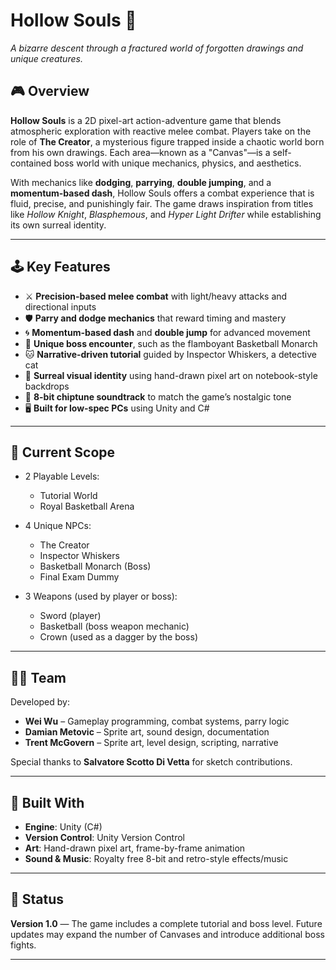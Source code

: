 # Hollow Souls 📝

*A bizarre descent through a fractured world of forgotten drawings and unique creatures.*

## 🎮 Overview

**Hollow Souls** is a 2D pixel-art action-adventure game that blends atmospheric exploration with reactive melee combat. Players take on the role of **The Creator**, a mysterious figure trapped inside a chaotic world born from his own drawings. Each area—known as a "Canvas"—is a self-contained boss world with unique mechanics, physics, and aesthetics.

With mechanics like **dodging**, **parrying**, **double jumping**, and a **momentum-based dash**, Hollow Souls offers a combat experience that is fluid, precise, and punishingly fair. The game draws inspiration from titles like *Hollow Knight*, *Blasphemous*, and *Hyper Light Drifter* while establishing its own surreal identity.

---

## 🕹️ Key Features

* ⚔️ **Precision-based melee combat** with light/heavy attacks and directional inputs
* 🛡️ **Parry and dodge mechanics** that reward timing and mastery
* 🌀 **Momentum-based dash** and **double jump** for advanced movement
* 👑 **Unique boss encounter**, such as the flamboyant Basketball Monarch
* 🐱 **Narrative-driven tutorial** guided by Inspector Whiskers, a detective cat
* 📓 **Surreal visual identity** using hand-drawn pixel art on notebook-style backdrops
* 🎵 **8-bit chiptune soundtrack** to match the game’s nostalgic tone
* 🖥️ **Built for low-spec PCs** using Unity and C#

---

## 🧪 Current Scope

* 2 Playable Levels:

  * Tutorial World
  * Royal Basketball Arena
* 4 Unique NPCs:

  * The Creator
  * Inspector Whiskers
  * Basketball Monarch (Boss)
  * Final Exam Dummy
* 3 Weapons (used by player or boss):

  * Sword (player)
  * Basketball (boss weapon mechanic)
  * Crown (used as a dagger by the boss)

---

## 🧑‍💻 Team

Developed by:

* **Wei Wu** – Gameplay programming, combat systems, parry logic
* **Damian Metovic** – Sprite art, sound design, documentation
* **Trent McGovern** – Sprite art, level design, scripting, narrative

Special thanks to **Salvatore Scotto Di Vetta** for sketch contributions.

---

## 🔧 Built With

* **Engine**: Unity (C#)
* **Version Control**: Unity Version Control
* **Art**: Hand-drawn pixel art, frame-by-frame animation
* **Sound & Music**: Royalty free 8-bit and retro-style effects/music

---

## 🚀 Status

**Version 1.0** — The game includes a complete tutorial and boss level. Future updates may expand the number of Canvases and introduce additional boss fights.

---
